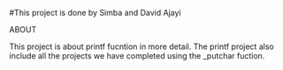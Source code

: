 #This project is done by Simba and David Ajayi

  ABOUT

This project is about printf fucntion in more detail.
The printf project also include all the projects we have completed using the _putchar
fuction. 
